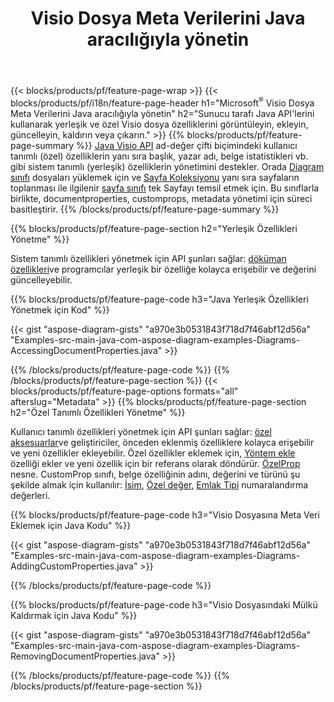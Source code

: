 ﻿---
title: Visio Dosya Meta Verilerini Java aracılığıyla yönetin
url: /tr/java/metadata/
description: Yalnızca birkaç satırlık Java koduyla Visio dosya meta verilerini görüntüleyin, ekleyin, düzenleyin, kaldırın veya çıkarın
---
{{< blocks/products/pf/feature-page-wrap >}}
{{< blocks/products/pf/i18n/feature-page-header h1="Microsoft<sup>&reg;</sup> Visio Dosya Meta Verilerini Java aracılığıyla yönetin" h2="Sunucu tarafı Java API\'lerini kullanarak yerleşik ve özel Visio dosya özelliklerini görüntüleyin, ekleyin, güncelleyin, kaldırın veya çıkarın." >}}
{{% blocks/products/pf/feature-page-summary %}}
[Java Visio API](/diagram/java/) ad-değer çifti biçimindeki kullanıcı tanımlı (özel) özelliklerin yanı sıra başlık, yazar adı, belge istatistikleri vb. gibi sistem tanımlı (yerleşik) özelliklerin yönetimini destekler. Orada [Diagram sınıfı](https://apireference.aspose.com/diagram/java/com.aspose.diagram/diagram) dosyaları yüklemek için ve [Sayfa Koleksiyonu](https://apireference.aspose.com/diagram/java/com.aspose.diagram/pagecollection) yanı sıra sayfaların toplanması ile ilgilenir [sayfa sınıfı](https://apireference.aspose.com/diagram/java/com.aspose.diagram/page) tek Sayfayı temsil etmek için. Bu sınıflarla birlikte, documentproperties, customprops, metadata yönetimi için süreci basitleştirir. 
{{% /blocks/products/pf/feature-page-summary %}}

{{% blocks/products/pf/feature-page-section h2="Yerleşik Özellikleri Yönetme" %}}

Sistem tanımlı özellikleri yönetmek için API şunları sağlar: [döküman özellikleri](https://apireference.aspose.com/diagram/java/com.aspose.diagram/documentproperties)ve programcılar yerleşik bir özelliğe kolayca erişebilir ve değerini güncelleyebilir. 

{{% blocks/products/pf/feature-page-code h3="Java Yerleşik Özellikleri Yönetmek için Kod" %}}

{{< gist "aspose-diagram-gists" "a970e3b0531843f718d7f46abf12d56a" "Examples-src-main-java-com-aspose-diagram-examples-Diagrams-AccessingDocumentProperties.java" >}}

{{% /blocks/products/pf/feature-page-code %}}
{{% /blocks/products/pf/feature-page-section %}}
{{< blocks/products/pf/feature-page-options formats="all" afterslug="Metadata" >}}
{{% blocks/products/pf/feature-page-section h2="Özel Tanımlı Özellikleri Yönetme" %}}

Kullanıcı tanımlı özellikleri yönetmek için API şunları sağlar: [özel aksesuarlar](https://apireference.aspose.com/diagram/java/com.aspose.diagram/documentproperties#CustomProps)ve geliştiriciler, önceden eklenmiş özelliklere kolayca erişebilir ve yeni özellikler ekleyebilir. Özel özellikler eklemek için, [Yöntem ekle](https://apireference.aspose.com/diagram/java/com.aspose.diagram/custompropcollection#add(com.aspose.diagram.CustomProp)) özelliği ekler ve yeni özellik için bir referans olarak döndürür. [ÖzelProp](https://apireference.aspose.com/diagram/java/com.aspose.diagram/customprop) nesne. CustomProp sınıfı, belge özelliğinin adını, değerini ve türünü şu şekilde almak için kullanılır: [İsim](https://apireference.aspose.com/diagram/java/com.aspose.diagram/customprop#Name), [Özel değer](https://apireference.aspose.com/diagram/java/com.aspose.diagram/customprop#CustomValue), [Emlak Tipi](https://apireference.aspose.com/diagram/java/com.aspose.diagram/customprop#PropType) numaralandırma değerleri. 
 
{{% blocks/products/pf/feature-page-code h3="Visio Dosyasına Meta Veri Eklemek için Java Kodu" %}}

{{< gist "aspose-diagram-gists" "a970e3b0531843f718d7f46abf12d56a" "Examples-src-main-java-com-aspose-diagram-examples-Diagrams-AddingCustomProperties.java" >}}

{{% /blocks/products/pf/feature-page-code %}}


{{% blocks/products/pf/feature-page-code h3="Visio Dosyasındaki Mülkü Kaldırmak için Java Kodu" %}}

{{< gist "aspose-diagram-gists" "a970e3b0531843f718d7f46abf12d56a" "Examples-src-main-java-com-aspose-diagram-examples-Diagrams-RemovingDocumentProperties.java" >}}

{{% /blocks/products/pf/feature-page-code %}}
{{% /blocks/products/pf/feature-page-section %}}
